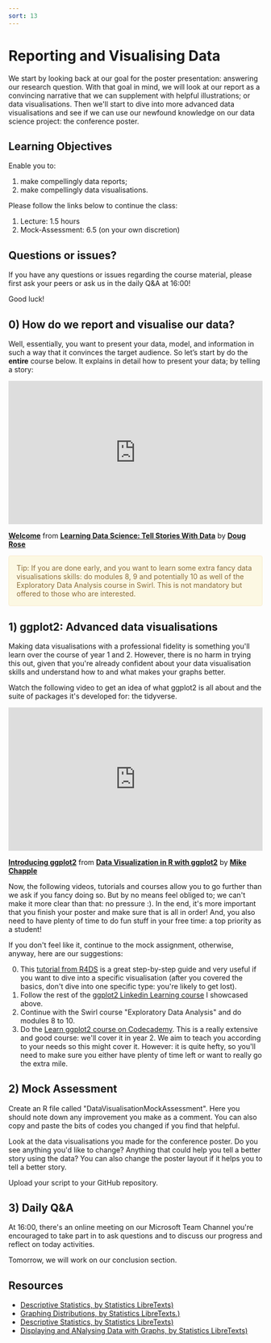 ```yaml
---
sort: 13
---
```


# Reporting and Visualising Data

We start by looking back at our goal for the poster presentation: answering our research question. With that goal in mind, we will look at our report as a convincing narrative that we can supplement with helpful illustrations; or data visualisations. Then we'll start to dive into more advanced data visualisations and see if we can use our newfound knowledge on our data science project: the conference poster.

## Learning Objectives
Enable you to:
1. make compellingly data reports;
2. make compellingly data visualisations.

Please follow the links below to continue the class:
1. Lecture: 1.5 hours
3. Mock-Assessment: 6.5 (on your own discretion)

## Questions or issues?
If you have any questions or issues regarding the course material, please first ask your peers or ask us in the daily Q&A at 16:00!

Good luck!


## 0) How do we report and visualise our data?
Well, essentially, you want to present your data, model, and information in such a way that it convinces the target audience. So let’s start by do the **entire** course below. It explains in detail how to present your data; by telling a story:
<div style="position:relative;height:0;padding-bottom:56.25%"><iframe width="640" height="360" src="https://www.linkedin.com/learning/embed/learning-data-science-tell-stories-with-data/welcome?autoplay=false&claim=AQGLF8kjasMeUAAAAXuen5TSfhdh2cAnvMoTsvO52lYxxEb4n7Lygsq8xgWVc_t2uKuHWUouAfnbN-YZ2Or60T165YU6VLzBCBvpYTn_P7dOlCJRoAVJ-JJ8yldYWuk1v_lKzTu1GpQzzTuF1ZeNKT6MwFX_Oi691AqGuZOivDa49QpPKPpOKon-v-KsCIHbgJJVTW6VtpRbB89ZboYvRGmkUJ5ede3tplOLocmHOWtbgzbZcA041klfxZa-9zzTyzS0crqn-vFaIfJCcgssS17v8L7U6nsFgRhozesQJnxU9aELJmxp73k0N0_6mIIt4d2ucwto-bsGBvVZYPC_cGJKXM2RTs5clYbZqdYyTcNjR7QjM31Vhp_cSzsHzYX2KC-N1tWplU5zR8dFoRUviI6JbgAe9gbS0MAuhWblCAdAn8rewXw6tTfdfLFjJu0fkRjZ6yR37oAZwuf-XMDb_N2uXKNdAwDoF8Jc5dIBAGiFAAVXtGR4NLfuzHb6b7Hjs16BiU7SRWmTcUEcwNfQ8vVmRG1d61T4mkAqQlkyDq5xa-8qdVxgYRGKefkOliHUPG6D889Qzf82LJh8cCtCCdghQXr0tDhVAKrRRVZTBEg0As2WDfbDhYrchMkbJR3aq0twDECCb_S8FYTeaUgEFKHoVgVaMU7m4LcIcouQegttP-JLLJGYO3pFZZbbBHcQWn7494g3KmXgk1CgrTMFe_FAEM9DVvH2h80rSQJX9PM3aA&lipi=urn%3Ali%3Apage%3Ad_learning_content%3Bs0uW2hImQlqa7OO2gkel9Q%3D%3D&licu" mozallowfullscreen="true" webkitallowfullscreen="true" allowfullscreen="true" frameborder="0" style="position:absolute;width:100%;height:100%;left:0"></iframe></div><p><strong><a href="https://www.linkedin.com/learning/learning-data-science-tell-stories-with-data/welcome?trk=embed_lil">Welcome</a></strong> from <strong><a href="https://www.linkedin.com/learning/learning-data-science-tell-stories-with-data?trk=embed_lil">Learning Data Science: Tell Stories With Data</a></strong> by <strong><a href="https://www.linkedin.com/learning/instructors/doug-rose?trk=embed_lil">Doug Rose</a></strong></p>


<div style="padding: 15px; border: 1px solid transparent; border-color: transparent; margin-bottom: 20px; border-radius: 4px; color: #8a6d3b;; background-color: #fcf8e3; border-color: #faebcc;">
Tip: If you are done early, and you want to learn some extra fancy data visualisations skills: do modules 8, 9 and potentially 10 as well of the Exploratory Data Analysis course in Swirl. This is not mandatory but offered to those who are interested.
</div>

## 1) ggplot2: Advanced data visualisations
Making data visualisations with a professional fidelity is something you'll learn over the course of year 1 and 2. However, there is no harm in trying this out, given that you're already confident about your data visualisation skills and understand how to and what makes your graphs better.

Watch the following video to get an idea of what ggplot2 is all about and the suite of packages it's developed for: the tidyverse.
<div style="position:relative;height:0;padding-bottom:56.25%"><iframe width="640" height="360" src="https://www.linkedin.com/learning/embed/data-visualization-in-r-with-ggplot2/introducing-ggplot2?autoplay=false&claim=AQEJysFaaF2JKgAAAXvO7u_FroSokUC8s-QLb-y8xDveHU12iDExthC7T49LeYbQoS6WHEzLUHYQFe__wBBHQ98PF99wlmbjO9V99jNYbC-vKEiNTAWReNeRRvBLsHOogpk_JHgqznjID4sE2Lgq0qgMwwqXwsqf6TJMqxpMONjV5-Ir3xkLSJiDiC3nhJGUXszzYtJCyZ7QYaDBJgKwr2PN-fhrWTJpGHOIhBRDvRuSdrsSVjYpfWtOJKhkQ1b0KRWw7WWEHnP1_Qah-l0DhVgoVGXodxgA3vNt0Ea7b7EfC5PlKyvEUtYQXqCEJxshbPYUsyGUzxLFug_SfDj4955EdqTUytO_GrfRsRiVLzxvfdVhLayafABZ2RSeJCn1o_PdPyrGKI6rBaq0HCtbXs23JvgWbYpdeWMpLoqJ0J4EDkKCi2FzwbBwrIWtYMlurF-0_sQJN7lykDD4KTWUH1zneZM7K90gdxEhbNK9sdpbWsjPVhlFU0KcBckRq0GSF9PcexijA2PtAWrEmebrFMJX0JAEeoCyAF8eX4h4rJK32RgjVlvygkM4daOHA2inKrWHW3ftdkQdDRSkFVioot2yHkU0Tlat9IsRWo88C-l4g7HBJ-EbZQthCt1iCGSOvH_-2nsGTiFMbW1B5odQwObVYX_tn3ip12KAWtBXh2YTkuWLf6HYwsaiTwru1nEc3FDQglddWilIe2Jnu6FKs55Jim74JTLB_4P3tJJcsZx8HQ&lipi=urn%3Ali%3Apage%3Ad_learning_content%3BiaL6%2FJdcRbCivFaeQaRv7g%3D%3D&licu" mozallowfullscreen="true" webkitallowfullscreen="true" allowfullscreen="true" frameborder="0" style="position:absolute;width:100%;height:100%;left:0"></iframe></div><p><strong><a href="https://www.linkedin.com/learning/data-visualization-in-r-with-ggplot2/introducing-ggplot2?trk=embed_lil">Introducing ggplot2</a></strong> from <strong><a href="https://www.linkedin.com/learning/data-visualization-in-r-with-ggplot2?trk=embed_lil">Data Visualization in R with ggplot2</a></strong> by <strong><a href="https://www.linkedin.com/learning/instructors/mike-chapple?trk=embed_lil">Mike Chapple</a></strong></p>


Now, the following videos, tutorials and courses allow you to go further than we ask if you fancy doing so. But by no means feel obliged to; we can't make it more clear than that: no pressure :). In the end, it's more important that you finish your poster and make sure that is all in order! And, you also need to have plenty of time to do fun stuff in your free time: a top priority as a student!

If you don't feel like it, continue to the mock assignment, otherwise, anyway, here are our suggestions:

0. This [tutorial from R4DS](https://r4ds.had.co.nz/data-visualisation.html) is a great step-by-step guide and very useful if you want to dive into a specific visualisation (after you covered the basics, don't dive into one specific type: you're likely to get lost).
1. Follow the rest of the [ggplot2 Linkedin Learning course](https://www.linkedin.com/learning-login/share?account=36359204&forceAccount=false&redirect=https%3A%2F%2Fwww.linkedin.com%2Flearning%2Fdata-visualization-in-r-with-ggplot2%3Ftrk%3Dshare_ent_url%26shareId%3DNS2RzfJaThKZrlL1EX0Eiw%253D%253D) I showcased above.
2. Continue with the Swirl course "Exploratory Data Analysis" and do modules 8 to 10.
3. Do the [Learn ggplot2 course on Codecademy](https://www.codecademy.com/learn/learn-ggplot-2). This is a really extensive and good course: we'll cover it in year 2. We aim to teach you according to your needs so this might cover it. However: it is quite hefty, so you'll need to make sure you either have plenty of time left or want to really go the extra mile.




## 2) Mock Assessment
Create an R file called "DataVisualisationMockAssessment". Here you should note down any improvement you make as a comment. You can also copy and paste the bits of codes you changed if you find that helpful.

Look at the data visualisations you made for the conference poster. Do you see anything you'd like to change? Anything that could help you tell a better story using the data? You can also change the poster layout if it helps you to tell a better story.

Upload your script to your GitHub repository.

## 3) Daily Q&A
At 16:00, there's an online meeting on our Microsoft Team Channel  you're encouraged to take part in to ask questions and to discuss our progress and reflect on today activities.

Tomorrow, we will work on our conclusion section.


## Resources
- [Descriptive Statistics, by Statistics LibreTexts)](https://statics.teams.cdn.office.net/evergreen-assets/safelinks/1/atp-safelinks.html?url=https%3A%2F%2Fstats.libretexts.org%2FBookshelves%2FIntroductory_Statistics%2FBook%253A_Introductory_Statistics_(OpenStax)%2F02%253A_Descriptive_Statistics)
- [Graphing Distributions, by Statistics LibreTexts.)](https://statics.teams.cdn.office.net/evergreen-assets/safelinks/1/atp-safelinks.html?url=https%3A%2F%2Fstats.libretexts.org%2FBookshelves%2FIntroductory_Statistics%2FBook%253A_Introductory_Statistics_(Lane)%2F02%253A_Graphing_Distributions)
-  [Descriptive Statistics, by Statistics LibreTexts)](https://statics.teams.cdn.office.net/evergreen-assets/safelinks/1/atp-safelinks.html?url=https%3A%2F%2Fstats.libretexts.org%2FBookshelves%2FIntroductory_Statistics%2FBook%253A_Introductory_Statistics_(Shafer_and_Zhang)%2F02%253A_Descriptive_Statistics)
 - [Displaying and ANalysing Data with Graphs, by Statistics LibreTexts)](https://statics.teams.cdn.office.net/evergreen-assets/safelinks/1/atp-safelinks.html?url=https%3A%2F%2Fstats.libretexts.org%2FBookshelves%2FIntroductory_Statistics%2FBook%253A_Inferential_Statistics_and_Probability_-_A_Holistic_Approach_(Geraghty)%2F02%253A_Displaying_and_Analyzing_Data_with_Graphs)
